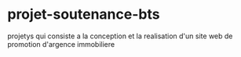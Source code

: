 # projet-soutenance-bts
projetys qui consiste a la conception et la realisation d'un site web de promotion d'argence immobiliere
